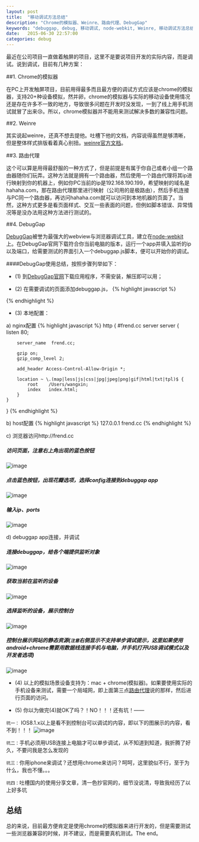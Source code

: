 ```yaml
---
layout: post
title:  "移动调试方法总结"
description: "Chrome的模拟器、Weinre、路由代理、DebugGap"
keywords: "debuggap, debug, 移动调试, node-webkit, Weinre, 移动调试方法总结"
date:   2015-06-30 22:57:00
categories: debug
---
```


最近在公司项目一直做着触屏的项目，这里不是要说项目开发的实际内容，而是调试。说到调试，目前有几种方案：

##1. Chrome的模拟器

在PC上开发触屏项目，目前用得最多而且最方便的调试方式应该是chrome的模拟器，支持20+种设备模拟，然并卵，chrome的模拟器与实际的移动设备使用情况还是存在许多不一致的地方，导致很多问题在开发时没发现，一到了线上用手机测试就冒了出来😢。所以，chrome模拟器并不能用来测试解决多数的兼容性问题。

##2. Weinre

其实说起weinre，还真不想去提他。吐槽下他的文档，内容说得虽然是够清晰，但是整体样式排版看着真心别扭。[weinre官方文档](http://people.apache.org/~pmuellr/weinre/docs/latest/)。

##3. 路由代理

这个可以算是用得最舒服的一种方式了，但是前提是有属于你自己或者小组一个路由器随你们玩弄。这种方法就是拥有一个路由器，然后使用一个路由代理将其ip进行映射到你的机器上，例如你PC当前的ip是192.168.190.199，希望映射的域名是hahaha.com，那在路由代理那里进行映射（公司用的是极路由），然后手机连接与PC同一个路由器，再访问hahaha.com就可以访问到本地机器的页面了。当然，这种方式更多是看页面样式、交互一些表面的问题，但例如脚本错误、异常情况等是没办法用这种方法进行测试的。

##4. DebugGap

[DebugGap](http://www.debuggap.com/)被誉为最强大的webview与浏览器调试工具，建立在[node-webkit](https://github.com/nwjs/nw.js)上。在DebugGap官网下载符合你当前电脑的版本，运行一个app并填入监听的ip以及端口，给需要测试的界面引入一个debuggap.js脚本，便可以开始你的调试。

####DebugGap使用总结，按照步骤列举如下：

- (1) 到[DebugGap官网](http://www.debuggap.com/)下载应用程序，不需安装，解压即可以用；

- (2) 在需要调试的页面添加debuggap.js，
{% highlight javascript %}
<script src="//frend.cc/debug/debuggap.js"></script>
{% endhighlight %}

- (3) 本地配置：

a) nginx配置
{% highlight javascript %}
http {
    #frend.cc server
    server {
        listen       80;

        server_name  frend.cc;

        gzip on;
        gzip_comp_level 2;

        add_header Access-Control-Allow-Origin *;
		
        location ~ \.(map|less|js|css|jpg|jpeg|png|gif|html|txt|tpl)$ {
            root    /Users/wangxin;
            index   index.html;
        }
    }
}
{% endhighlight %}

b) host配置
{% highlight javascript %}
127.0.0.1   frend.cc
{% endhighlight %}

c) 浏览器访问http://frend.cc
<br/>

##### 访问页面，注意右上角出现的蓝色按钮
![image](https://frender.github.io/blog/images/post/debuggap/browser-step1.png)

##### 点击蓝色按钮，出现花瓣选项，选择config连接到debuggap app
![image](https://frender.github.io/blog/images/post/debuggap/browser-step2.png) 

##### 输入ip、ports
![image](https://frender.github.io/blog/images/post/debuggap/browser-step3.png)

d) debuggap app连接，并调试
<br/>

##### 连接debuggap，给各个端提供监听对象
![image](https://frender.github.io/blog/images/post/debuggap/debuggap-step1.png) 

##### 获取当前在监听的设备
![image](https://frender.github.io/blog/images/post/debuggap/debuggap-step2.png) 

##### 选择监听的设备，展示控制台
![image](https://frender.github.io/blog/images/post/debuggap/debuggap-step3.png)

##### 控制台展示网站的静态资源(`注意`右侧显示不支持单步调试提示，这里如果使用android+chrome需要用数据线连接手机与电脑，并手机打开USB调试模式以及开发者选项)
![image](https://frender.github.io/blog/images/post/debuggap/debuggap-step4.png) 

- (4) 以上的模拟场景设备支持为：mac + chrome(模拟器)。如果要使用实际的手机设备来测试，需要一个局域网，即上面第三点[路由代理](#路由代理)说的那样，然后进行页面的访问。

- (5) 你以为做完(4)就OK了吗？！NO！！！还有坑！—— 

`坑一：` IOS8.1.x以上是看不到控制台可以调试的内容，即以下的图展示的内容，看不到！！！
![image](https://frender.github.io/blog/images/post/debuggap/debuggap-step2.png) 

`坑二：`手机必须用USB连接上电脑才可以单步调试，从不知道到知道，我折腾了好久，不要问我是怎么发现的

`坑三：`你用iphone来调试？还想用chrome来访问？呵呵，这里貌似不行，至于为什么，我也不懂。。。

`坑四：`吐槽国内的使用分享文章，清一色抄官网的，细节没说清，导致我经历了以上好多坑

## 总结

总的来说，目前最方便肯定是使用chrome的模拟器来进行开发的，但是需要测试一些浏览器兼容的时候，并不建议，而是需要真机测试。The end。


